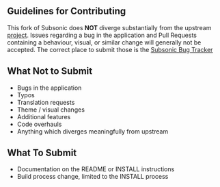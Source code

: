 Guidelines for Contributing
---------------------------

This fork of Subsonic does **NOT** diverge substantially from the upstream [project](http://subsonic.org). Issues regarding a bug in the application and Pull Requests containing a behaviour, visual, or similar change will generally not be accepted. The correct place to submit those is the [Subsonic Bug Tracker](http://sourceforge.net/p/subsonic/bugs/)


What Not to Submit
------------------

  * Bugs in the application
  * Typos
  * Translation requests
  * Theme / visual changes
  * Additional features
  * Code overhauls
  * Anything which diverges meaningfully from upstream


What To Submit
--------------

  * Documentation on the README or INSTALL instructions
  * Build process change, limited to the INSTALL process
